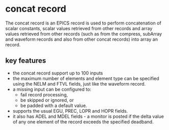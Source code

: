 # concat record

The concat record is an EPICS record is used to perform concatenation of scalar
constants, scalar values retrieved from other records and array values retrieved
from other records (such as from the compress, subArray and waveform records and
also from other concat records) into array an record.

## key features

* the concat record support up to 100 inputs
* the maximum number of elements and element type can be specified using the NELM
and FTVL fields, just like the waveform record.
* a missing input can be configured to:
   - fail record processing,
   - be skipped or ignored, or
   - be padded with a default value.
* supports the usual EGU, PREC, LOPR and HOPR fields.
* it also has ADEL and MDEL fields - a monitor is posted if the delta value of
any one element of the record exceeds the specified deadband.
